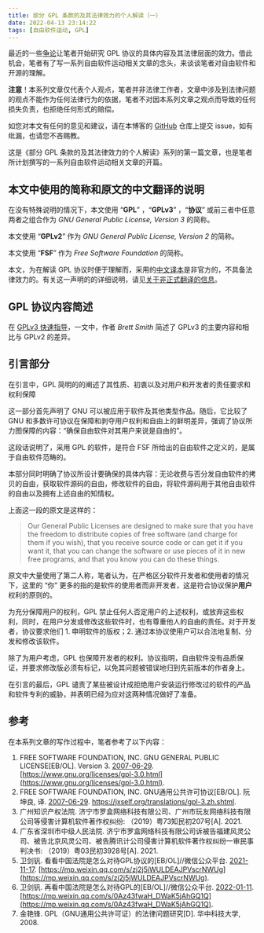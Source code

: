 ```yaml
---
title: 部分 GPL 条款的及其法律效力的个人解读（一）
date: 2022-04-13 23:14:22
tags: [自由软件运动, GPL]
---
```


最近的一些[争论](https://blog.davidwang.org/2022/04/12/记一次争论/)让笔者开始研究 GPL 协议的具体内容及其法律层面的效力。借此机会，笔者有了写一系列自由软件运动相关文章的念头，来谈谈笔者对自由软件和开源的理解。

**注意**！本系列文章仅代表个人观点，笔者并非法律工作者，文章中涉及到法律问题的观点不能作为任何法律行为的依据，笔者不对因本系列文章之观点而导致的任何损失负责，也拒绝任何形式的赔偿。

如您对本文有任何的意见和建议，请在本博客的 [GitHub](https://github.com/david4958606/david4958606.github.io) 仓库上提交 issue，如有纰漏，也请您不吝赐教。

这是《部分 GPL 条款的及其法律效力的个人解读》系列的第一篇文章，也是笔者所计划撰写的一系列自由软件运动相关文章的开篇。

<!--more-->

## 本文中使用的简称和原文的中文翻译的说明

在没有特殊说明的情况下，本文使用 “**GPL**” ，“**GPLv3**” ，“**协议**” 或前三者中任意两者之组合作为 *GNU General Public License, Version 3* 的简称。

本文使用 “**GPLv2**” 作为 *GNU General Public License, Version 2* 的简称。

本文使用 “**FSF**” 作为 *Free Software Foundation* 的简称。

本文，为在解读 GPL 协议时便于理解而，采用的[中文译本](https://jxself.org/translations/gpl-3.zh.shtml)是非官方的，不具备法律效力的。有关这一声明的的详细说明，请见[关于非正式翻译的信息](https://www.gnu.org/licenses/translations.html)。

## GPL 协议内容简述

在 [GPLv3 快速指导](https://www.gnu.org/licenses/quick-guide-gplv3)，一文中，作者 *Brett Smith*  简述了 GPLv3 的主要内容和相比与 GPLv2 的差异。

## 引言部分

在引言中，GPL 简明的的阐述了其性质、初衷以及对用户和开发者的责任要求和权利保障

这一部分首先声明了 GNU 可以被应用于软件及其他类型作品。随后，它比较了 GNU 和多数许可协议在保障和剥夺用户权利和自由上的鲜明差异，强调了协议所力图保障的内容：“确保自由软件对其用户来说是自由的”。

这段话说明了，采用 GPL 的软件，是符合 FSF 所给出的自由软件之定义的，是属于自由软件范畴的。

本部分同时明确了协议所设计要确保的具体内容：无论收费与否分发自由软件的拷贝的自由，获取软件源码的自由，修改软件的自由，将软件源码用于其他自由软件的自由以及拥有上述自由的知情权。

上面这一段的原文是这样的：

> Our General Public Licenses are designed to make sure that you have the freedom to distribute copies of free software (and charge for them if you wish), that you receive source code or can get it if you want it, that you can change the software or use pieces of it in new free programs, and that you know you can do these things.

原文中大量使用了第二人称，笔者认为，在严格区分软件开发者和使用者的情况下，这里的 “你” 更多的指的是软件的使用者而非开发者，这是符合协议保护**用户**权利的原则的。

为充分保障用户的权利，GPL 禁止任何人否定用户的上述权利，或放弃这些权利，同时，在用户分发或修改这些软件时，也有尊重他人的自由的责任。对于开发者，协议要求他们 1. 申明软件的版权；2. 通过本协议使用户可以合法地复制、分发和修改该软件。

除了为用户考虑，GPL 也保障开发者的权利。协议指明，自由软件没有品质保证，并要求修改版必须有标记，以免其问题被错误地归到先前版本的作者身上。

在引言的最后，GPL 谴责了某些被设计成拒绝用户安装运行修改过的软件的产品和软件专利的威胁，并表明已经为应对这两种情况做好了准备。

## 参考

在本系列文章的写作过程中，笔者参考了以下内容：

1. FREE SOFTWARE FOUNDATION, INC. GNU GENERAL PUBLIC LICENSE[EB/OL]. Version 3. [2007-06-29](2022-04-14). [https://www.gnu.org/licenses/gpl-3.0.html](https://www.gnu.org/licenses/gpl-3.0.html).
2. FREE SOFTWARE FOUNDATION, INC. GNU通用公共许可协议[EB/OL]. 阮坤良, 译. [2007-06-29](2022-04-14). <https://jxself.org/translations/gpl-3.zh.shtml>.
3. 广州知识产权法院. 济宁市罗盒网络科技有限公司、广州市玩友网络科技有限公司等侵害计算机软件著作权纠纷: （2019）粤73知民初207号[A]. 2021.
4. 广东省深圳市中级人民法院. 济宁市罗盒网络科技有限公司诉被告福建风灵公司、被告北京风灵公司、被告腾讯计公司侵害计算机软件著作权纠纷一审民事判决书: （2019）粤03民初3928号[A]. 2021.
5. 卫剑钒. 看看中国法院是怎么对待GPL协议的[EB/OL]//微信公众平台. [2021-11-17](2022-04-14). [https://mp.weixin.qq.com/s/zj2j5jWULDEAJPVscrNWUg](https://mp.weixin.qq.com/s/zj2j5jWULDEAJPVscrNWUg).
6. 卫剑钒. 再看中国法院是怎么对待GPL的[EB/OL]//微信公众平台. [2022-01-11](2022-04-14). [https://mp.weixin.qq.com/s/0Az43fwaH_DWaK5jAhGQ1Q](https://mp.weixin.qq.com/s/0Az43fwaH_DWaK5jAhGQ1Q).
7. 金艳锋. GPL（GNU通用公共许可证）的法律问题研究[D]. 华中科技大学, 2008.
